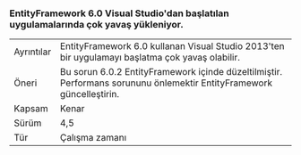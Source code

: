 ### <a name="entityframework-60-loads-very-slowly-in-apps-launched-from-visual-studio"></a>EntityFramework 6.0 Visual Studio'dan başlatılan uygulamalarında çok yavaş yükleniyor.

|   |   |
|---|---|
|Ayrıntılar|EntityFramework 6.0 kullanan Visual Studio 2013'ten bir uygulamayı başlatma çok yavaş olabilir.|
|Öneri|Bu sorun 6.0.2 EntityFramework içinde düzeltilmiştir. Performans sorununu önlemektir EntityFramework güncelleştirin.|
|Kapsam|Kenar|
|Sürüm|4,5|
|Tür|Çalışma zamanı|

